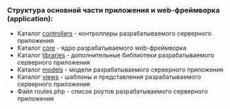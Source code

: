 ### Структура основной части приложения и web-фреймворка (application): ###
- Каталог [controllers](https://bitbucket.org/Alexandr1994/webomstu/src/master/application/controllers) - контроллеры разрабатываемого серверного приложения
- Каталог [core](https://bitbucket.org/Alexandr1994/webomstu/src/master/application/core) - ядро разрабатываемого web-фреймворка
- Каталог [libraries](https://bitbucket.org/Alexandr1994/webomstu/src/master/application/libraries) - дополнительные библиотеки разрабатываемого серверного приложения
- Каталог [models](https://bitbucket.org/Alexandr1994/webomstu/src/master/application/models) - модели разрабатываемого серверного приложения
- Каталог [views](https://bitbucket.org/Alexandr1994/webomstu/src/master/application/views) - шаблоны и представления разрабатываемого серверного приложения
- Файл routes.php - список роутов разрабатываемого серверного приложения

